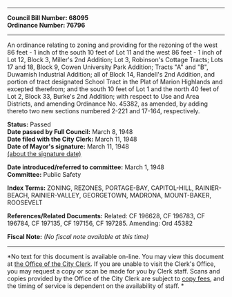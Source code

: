 * * * * *  
  
**Council Bill Number: [](#h0)[](#h2)68095**   
**Ordinance Number: 76796**  
  
* * * * *  
  
An ordinance relating to zoning and providing for the rezoning of the west 86 feet - 1 inch of the south 10 feet of Lot 11 and the west 86 feet - 1 inch of Lot 12, Block 3, Miller's 2nd Addition; Lot 3, Robinson's Cottage Tracts; Lots 17 and 18, Block 9, Cowen University Park Addition; Tracts "A" and "B", Duwamish Industrial Addition; all of Block 14, Randell's 2nd Addition, and portion of tract designated School Tract in the Plat of Marion Highlands and excepted therefrom; and the south 10 feet of Lot 1 and the north 40 feet of Lot 2, Block 33, Burke's 2nd Addition; with respect to Use and Area Districts, and amending Ordinance No. 45382, as amended, by adding thereto two new sections numbered 2-221 and 17-164, respectively.  
  
**Status:** Passed   
**Date passed by Full Council:** March 8, 1948   
**Date filed with the City Clerk:** March 11, 1948   
**Date of Mayor's signature:** March 11, 1948   
[(about the signature date)](/~public/approvaldate.htm)   
  
  
**Date introduced/referred to committee:** March 1, 1948   
**Committee:** Public Safety   
  
**Index Terms:** ZONING, REZONES, PORTAGE-BAY, CAPITOL-HILL, RAINIER-BEACH, RAINIER-VALLEY, GEORGETOWN, MADRONA, MOUNT-BAKER, ROOSEVELT  
  
**References/Related Documents:** Related: CF 196628, CF 196783, CF 196784, CF 197135, CF 197156, CF 197285. Amending: Ord 45382  
  
**Fiscal Note:** *(No fiscal note available at this time)*  
  
* * * * *  
  
*No text for this document is available on-line. You may view this document at [the Office of the City Clerk](http://www.seattle.gov/leg/clerk/contactUs.htm). If you are unable to visit the Clerk's Office, you may request a copy or scan be made for you by Clerk staff. Scans and copies provided by the Office of the City Clerk are subject to [copy fees](http://clerk.seattle.gov/~public/clerkfees.htm), and the timing of service is dependent on the availability of staff. *  
  
  
